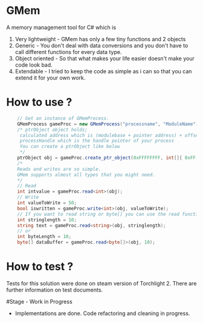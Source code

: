 # GMem
A memory management tool for C# which is

 1. Very lightweight - GMem has only a few tiny functions and 2 objects
 2. Generic - You don't deal with data conversions and you don't have to call different functions for every data type.
 3. Object oriented - So that what makes your life easier doesn't make your code look bad.
 4. Extendable - I tried to keep the code as simple as i can so that you can extend it for your own work.

# How to use ?
```csharp
    // Get an instance of GMemProcess.
    GMemProcess gameProc = new GMemProcess("processname", "ModuleName");
    /* ptrObject object holds;
     calculated address which is (modulebase + pointer address) + offsets or direct address if its not a pointer.
     processHandle which is the handle pointer of your process
     You can create a ptrObject like below
     */
    ptrObject obj = gameProc.create_ptr_object(0xFFFFFFFF, int[]{ 0xFF, 0x10 });
    /*
    Reads and writes are so simple.
    GMem supports almost all types that you might need.
    */
    // Read
    int intvalue = gameProc.read<int>(obj);
    // Write
	int valueToWrite = 50;
    bool iswritten = gameProc.write<int>(obj, valueToWrite);
	// If you want to read string or byte[] you can use the read function overload
	int stringlength = 10;
	string text = gameProc.read<string>(obj, stringlength);
	// or
	int byteLength = 10;
	byte[] dataBuffer = gameProc.read<byte[]>(obj, 10);
``` 
# How to test ?
Tests for this solution were done on steam version of Torchlight 2. There are further information on test documents.

#Stage - Work in Progress

 - Implementations are done. Code refactoring and cleaning in progress.

